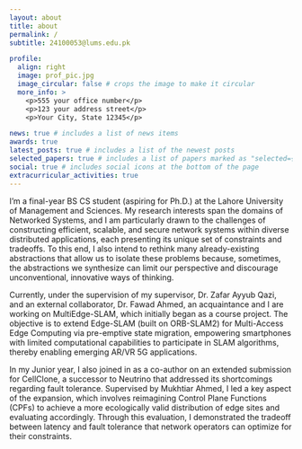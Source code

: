 ```yaml
---
layout: about
title: about
permalink: /
subtitle: 24100053@lums.edu.pk

profile:
  align: right
  image: prof_pic.jpg
  image_circular: false # crops the image to make it circular
  more_info: >
    <p>555 your office number</p>
    <p>123 your address street</p>
    <p>Your City, State 12345</p>

news: true # includes a list of news items
awards: true
latest_posts: true # includes a list of the newest posts
selected_papers: true # includes a list of papers marked as "selected={true}"
social: true # includes social icons at the bottom of the page
extracurricular_activities: true
---
```


I’m a final-year BS CS student (aspiring for Ph.D.) at the Lahore University of Management and Sciences. My research interests span the domains of Networked Systems, and I am particularly drawn to the challenges of constructing efficient, scalable, and secure network systems within diverse distributed applications, each presenting its unique set of constraints and tradeoffs. To this end, I also intend to rethink many already-existing abstractions that allow us to isolate these problems because, sometimes, the abstractions we synthesize can limit our perspective and discourage unconventional, innovative ways of thinking.

Currently, under the supervision of my supervisor, Dr. Zafar Ayyub Qazi, and an external collaborator, Dr. Fawad Ahmed, an acquaintance and I are working on MultiEdge-SLAM, which initially began as a course project. The objective is to extend Edge-SLAM (built on ORB-SLAM2) for Multi-Access Edge Computing via pre-emptive state migration, empowering smartphones with limited computational capabilities to participate in SLAM algorithms, thereby enabling emerging AR/VR 5G applications.

In my Junior year, I also joined in as a co-author on an extended submission for CellClone, a successor to Neutrino that addressed its shortcomings regarding fault tolerance. Supervised by Mukhtiar Ahmed, I led a key aspect of the expansion, which involves reimagining Control Plane Functions (CPFs) to achieve a more ecologically valid distribution of edge sites and evaluating accordingly. Through this evaluation, I demonstrated the tradeoff between latency and fault tolerance that network operators can optimize for their constraints.
